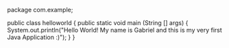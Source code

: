 package com.example;

public class helloworld {
    public static void main (String [] args) {
        System.out.println("Hello World! My name is Gabriel and this is my very first Java Application :)");
    }
}
